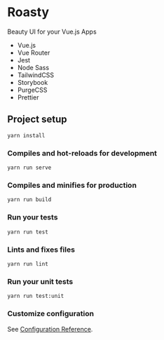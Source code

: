 # Roasty

Beauty UI for your Vue.js Apps

- Vue.js
- Vue Router
- Jest
- Node Sass
- TailwindCSS
- Storybook
- PurgeCSS
- Prettier

## Project setup

```
yarn install
```

### Compiles and hot-reloads for development

```
yarn run serve
```

### Compiles and minifies for production

```
yarn run build
```

### Run your tests

```
yarn run test
```

### Lints and fixes files

```
yarn run lint
```

### Run your unit tests

```
yarn run test:unit
```

### Customize configuration

See [Configuration Reference](https://cli.vuejs.org/config/).
